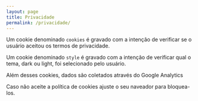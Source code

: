 ```yaml
---
layout: page
title: Privacidade
permalink: /privacidade/
---
```



Um cookie denominado `cookies` é gravado com a intenção de verificar se o usuário aceitou os termos de privacidade.

Um cookie denominado `style` é gravado com a intenção de verificar qual o tema, dark ou light, foi selecionado pelo usuário.

Além desses cookies, dados são coletados através do Google Analytics

Caso não aceite a política de cookies ajuste o seu naveador para bloquea-los.
